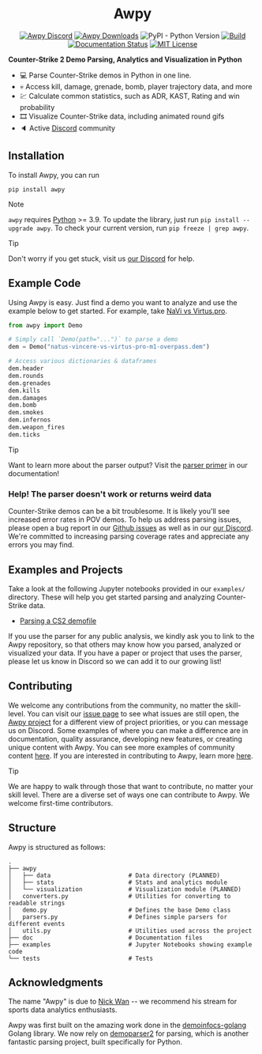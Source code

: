 <div align="center">
<h1>Awpy</h1>

[![Awpy Discord](https://img.shields.io/discord/868146581419999232?color=blue&label=Discord&logo=discord)](https://discord.gg/W34XjsSs2H) [![Awpy Downloads](https://static.pepy.tech/personalized-badge/awpy?period=total&units=international_system&left_color=grey&right_color=blue&left_text=Downloads)](https://pepy.tech/project/awpy) ![PyPI - Python Version](https://img.shields.io/pypi/pyversions/awpy) [![Build](https://github.com/pnxenopoulos/awpy/actions/workflows/build.yml/badge.svg)](https://github.com/pnxenopoulos/awpy/actions/workflows/build.yml) [![Documentation Status](https://readthedocs.org/projects/awpy/badge/?version=latest)](https://awpy.readthedocs.io/en/latest/?badge=latest) [![MIT License](https://img.shields.io/badge/license-MIT-lightgrey)](https://github.com/pnxenopoulos/awpy/blob/main/LICENSE)

</div>

**Counter-Strike 2 Demo Parsing, Analytics and Visualization in Python**

- :computer: Parse Counter-Strike demos in Python in one line.
- :skull: Access kill, damage, grenade, bomb, player trajectory data, and more
- :chart: Calculate common statistics, such as ADR, KAST, Rating and win probability
- 🎞️ Visualize Counter-Strike data, including animated round gifs
- :speaker: Active [Discord](https://discord.gg/W34XjsSs2H) community

## Installation

To install Awpy, you can run

```
pip install awpy
```

> [!NOTE]
> `awpy` requires [Python](https://www.python.org/downloads/) >= 3.9. To update the library, just run `pip install --upgrade awpy`. To check your current version, run `pip freeze | grep awpy`.

> [!TIP]
> Don't worry if you get stuck, visit us [our Discord](https://discord.gg/W34XjsSs2H) for help.

## Example Code

Using Awpy is easy. Just find a demo you want to analyze and use the example below to get started. For example, take [NaVi vs Virtus.pro](https://www.hltv.org/stats/matches/mapstatsid/169189/natus-vincere-vs-virtuspro).

```python
from awpy import Demo

# Simply call `Demo(path="...")` to parse a demo
dem = Demo("natus-vincere-vs-virtus-pro-m1-overpass.dem")

# Access various dictionaries & dataframes
dem.header
dem.rounds
dem.grenades
dem.kills
dem.damages
dem.bomb
dem.smokes
dem.infernos
dem.weapon_fires
dem.ticks
```

> [!TIP]
> Want to learn more about the parser output? Visit the [parser primer](https://awpy.readthedocs.io/en/latest/parser_output.html) in our documentation!

### Help! The parser doesn't work or returns weird data

Counter-Strike demos can be a bit troublesome. It is likely you'll see increased error rates in POV demos. To help us address parsing issues, please open a bug report in our [Github issues](https://github.com/pnxenopoulos/awpy/issues) as well as in our [our Discord](https://discord.gg/3JrhKYcEKW). We're committed to increasing parsing coverage rates and appreciate any errors you may find.

## Examples and Projects

Take a look at the following Jupyter notebooks provided in our `examples/` directory. These will help you get started parsing and analyzing Counter-Strike data.

- [Parsing a CS2 demofile](https://github.com/pnxenopoulos/awpy/blob/main/examples/00_Parsing_a_CS2_Demofile.ipynb)

If you use the parser for any public analysis, we kindly ask you to link to the Awpy repository, so that others may know how you parsed, analyzed or visualized your data. If you have a paper or project that uses the parser, please let us know in Discord so we can add it to our growing list!

## Contributing

We welcome any contributions from the community, no matter the skill-level. You can visit our [issue page](https://github.com/pnxenopoulos/awpy/issues) to see what issues are still open, the [Awpy project](https://github.com/users/pnxenopoulos/projects/5) for a different view of project priorities, or you can message us on Discord. Some examples of where you can make a difference are in documentation, quality assurance, developing new features, or creating unique content with Awpy. You can see more examples of community content [here](https://awpy.readthedocs.io/en/latest/projects.html). If you are interested in contributing to Awpy, learn more [here](https://github.com/pnxenopoulos/awpy/blob/main/CONTRIBUTING.md).

> [!TIP]
> We are happy to walk through those that want to contribute, no matter your skill level. There are a diverse set of ways one can contribute to Awpy. We welcome first-time contributors.

## Structure

Awpy is structured as follows:

```
.
├── awpy
│   ├── data                      # Data directory (PLANNED)
│   ├── stats                     # Stats and analytics module
│   └── visualization             # Visualization module (PLANNED)
│   converters.py                 # Utilities for converting to readable strings
│   demo.py                       # Defines the base Demo class
│   parsers.py                    # Defines simple parsers for different events
│   utils.py                      # Utilities used across the project
├── doc                           # Documentation files
├── examples                      # Jupyter Notebooks showing example code
└── tests                         # Tests
```

## Acknowledgments

The name "Awpy" is due to [Nick Wan](https://www.twitch.tv/nickwan_datasci) -- we recommend his stream for sports data analytics enthusiasts.

Awpy was first built on the amazing work done in the [demoinfocs-golang](https://github.com/markus-wa/demoinfocs-golang) Golang library. We now rely on [demoparser2](https://github.com/LaihoE/demoparser) for parsing, which is another fantastic parsing project, built specifically for Python.

